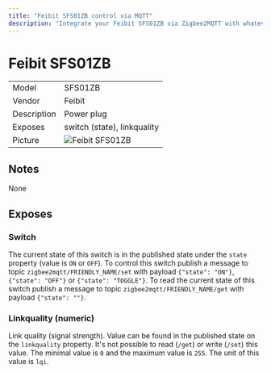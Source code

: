 ```yaml
---
title: "Feibit SFS01ZB control via MQTT"
description: "Integrate your Feibit SFS01ZB via Zigbee2MQTT with whatever smart home infrastructure you are using without the vendors bridge or gateway."
---
```


<!-- !!!! -->
<!-- ATTENTION: This file is auto-generated through docgen! -->
<!-- You can only edit the "## Notes"-Section. -->
<!-- !!!! -->

# Feibit SFS01ZB

|     |     |
|-----|-----|
| Model | SFS01ZB  |
| Vendor  | Feibit  |
| Description | Power plug |
| Exposes | switch (state), linkquality |
| Picture | ![Feibit SFS01ZB](https://psi-4ward.github.io/zigbee2mqtt-docs/images/devices/SFS01ZB.jpg) |


## Notes

None



## Exposes

### Switch 
The current state of this switch is in the published state under the `state` property (value is `ON` or `OFF`).
To control this switch publish a message to topic `zigbee2mqtt/FRIENDLY_NAME/set` with payload `{"state": "ON"}`, `{"state": "OFF"}` or `{"state": "TOGGLE"}`.
To read the current state of this switch publish a message to topic `zigbee2mqtt/FRIENDLY_NAME/get` with payload `{"state": ""}`.

### Linkquality (numeric)
Link quality (signal strength).
Value can be found in the published state on the `linkquality` property.
It's not possible to read (`/get`) or write (`/set`) this value.
The minimal value is `0` and the maximum value is `255`.
The unit of this value is `lqi`.

